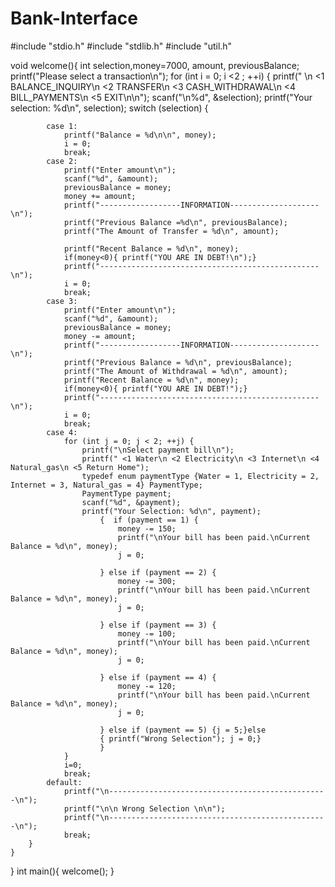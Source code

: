 # Bank-Interface
#include "stdio.h"
#include "stdlib.h"
#include "util.h"

void welcome(){
    int selection,money=7000, amount, previousBalance;
    printf("Please select a transaction\n");
    for (int i = 0; i <2 ; ++i) {
        printf(" \n <1 BALANCE_INQUIRY\n <2 TRANSFER\n <3 CASH_WITHDRAWAL\n <4 BILL_PAYMENTS\n <5 EXIT\n\n");
        scanf("\n%d", &selection);
        printf("Your selection: %d\n", selection);
        switch (selection) {

            case 1:
                printf("Balance = %d\n\n", money);
                i = 0;
                break;
            case 2:
                printf("Enter amount\n");
                scanf("%d", &amount);
                previousBalance = money;
                money += amount;
                printf("------------------INFORMATION--------------------\n");
                printf("Previous Balance =%d\n", previousBalance);
                printf("The Amount of Transfer = %d\n", amount);

                printf("Recent Balance = %d\n", money);
                if(money<0){ printf("YOU ARE IN DEBT!\n");}
                printf("-------------------------------------------------\n");
                i = 0;
                break;
            case 3:
                printf("Enter amount\n");
                scanf("%d", &amount);
                previousBalance = money;
                money -= amount;
                printf("------------------INFORMATION--------------------\n");
                printf("Previous Balance = %d\n", previousBalance);
                printf("The Amount of Withdrawal = %d\n", amount);
                printf("Recent Balance = %d\n", money);
                if(money<0){ printf("YOU ARE IN DEBT!");}
                printf("-------------------------------------------------\n");
                i = 0;
                break;
            case 4:
                for (int j = 0; j < 2; ++j) {
                    printf("\nSelect payment bill\n");
                    printf(" <1 Water\n <2 Electricity\n <3 Internet\n <4 Natural_gas\n <5 Return Home");
                    typedef enum paymentType {Water = 1, Electricity = 2, Internet = 3, Natural_gas = 4} PaymentType;
                    PaymentType payment;
                    scanf("%d", &payment);
                    printf("Your Selection: %d\n", payment);
                        {  if (payment == 1) {
                            money -= 150;
                            printf("\nYour bill has been paid.\nCurrent Balance = %d\n", money);
                            j = 0;

                        } else if (payment == 2) {
                            money -= 300;
                            printf("\nYour bill has been paid.\nCurrent Balance = %d\n", money);
                            j = 0;

                        } else if (payment == 3) {
                            money -= 100;
                            printf("\nYour bill has been paid.\nCurrent Balance = %d\n", money);
                            j = 0;

                        } else if (payment == 4) {
                            money -= 120;
                            printf("\nYour bill has been paid.\nCurrent Balance = %d\n", money);
                            j = 0;

                        } else if (payment == 5) {j = 5;}else
                        { printf("Wrong Selection"); j = 0;}
                        }
                }
                i=0;
                break;
            default:
                printf("\n-------------------------------------------------\n");
                printf("\n\n Wrong Selection \n\n");
                printf("\n-------------------------------------------------\n");
                break;
        }
    }
}
int main(){
    welcome();
}

